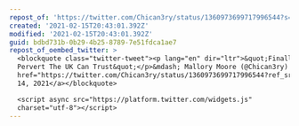 ```yaml
---
repost_of: 'https://twitter.com/Chican3ry/status/1360973699717996544?s=09'
created: '2021-02-15T20:43:01.392Z'
modified: '2021-02-15T20:43:01.392Z'
guid: bdbd731b-0b29-4b25-8789-7e51fdca1ae7
repost_of_oembed_twitter: >
  <blockquote class="twitter-tweet"><p lang="en" dir="ltr">&quot;Finally A
  Pervert The UK Can Trust&quot;</p>&mdash; Mallory Moore (@Chican3ry) <a
  href="https://twitter.com/Chican3ry/status/1360973699717996544?ref_src=twsrc%5Etfw">February
  14, 2021</a></blockquote>

  <script async src="https://platform.twitter.com/widgets.js"
  charset="utf-8"></script>
---
```

 
